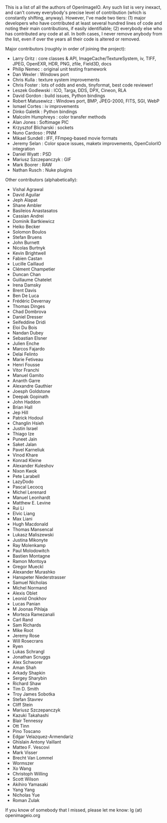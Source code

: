 This is a list of all the authors of OpenImageIO.  Any such list is very
inexact, and can't convey everybody's precise level of contribution (which
is constantly shifting, anyway).  However, I've made two tiers: (1) major
developers who have contributed at least several hundred lines of code and
noting their main contributions, if easily identifiable; (2) everybody else
who has contributed any code at all. In both cases, I never remove anybody
from the list, even if over the years all their code is altered or removed.


Major contributors (roughly in order of joining the project):

* Larry Gritz          : core classes & API, ImageCache/TextureSystem, iv,
  TIFF, JPEG, OpenEXR, HDR, PNG, zfile, Field3D, docs
* Philip Nemec         : original unit testing framework
* Dan Wexler           : Windows port
* Chris Kulla          : texture system improvements
* Chris Foster         : lots of odds and ends, tinyformat, best code reviewer!
* Leszek Godlewski     : ICO, Targa, DDS, DPX, Cineon, RLA
* David Gordon         : build issues, Python bindings
* Robert Matusewicz    : Windows port, BMP, JPEG-2000, FITS, SGI, WebP
* Ismael Cortes        : iv improvements
* Dinko Galetik        : Python bindings
* Malcolm Humphreys    : color transfer methods
* Alan Jones           : Softimage PIC
* Krzysztof Blicharski : sockets
* Nuno Cardoso         : PNM
* Mikael Sundell       : IFF, FFmpeg-based movie formats
* Jeremy Selan         : Color space issues, maketx improvements, OpenColorIO
  integration
* Daniel Wyatt         : PSD
* Mariusz Szczepanczyk : GIF
* Mark Boorer          : RAW
* Nathan Rusch         : Nuke plugins

Other contributors (alphabetically):

* Vishal Agrawal
* David Aguilar
* Jeph Alapat
* Shane Ambler
* Basileios Anastasatos
* Cassian Andrei
* Dominik Bartkiewicz
* Heiko Becker
* Solomon Boulos
* Stefan Bruens
* John Burnett
* Nicolas Burtnyk
* Kevin Brightwell
* Fabien Castan
* Lucille Caillaud
* Clément Champetier
* Duncan Chan
* Guillaume Chatelet
* Irena Damsky
* Brent Davis
* Ben De Luca
* Frédéric Devernay
* Thomas Dinges
* Chad Dombrova
* Daniel Dresser
* Seifeddine Dridi
* Eloi Du Bois
* Nandan Dubey
* Sebastian Elsner
* Julien Enche
* Marcos Fajardo
* Delai Felinto
* Marie Fetiveau
* Henri Fousse
* Vitor Franchi
* Manuel Gamito
* Ananth Garre
* Alexandre Gauthier
* Joesph Goldstone
* Deepak Gopinath
* John Haddon
* Brian Hall
* Jep Hill
* Patrick Hodoul
* Changlin Hsieh
* Justin Israel
* Thiago Ize
* Puneet Jain
* Saket Jalan
* Pavel Karneliuk
* Vinod Khare
* Konrad Kleine
* Alexander Kuleshov
* Nixon Kwok
* Pete Larabell
* LazyDodo
* Pascal Lecocq
* Michel Lerenard
* Manuel Leonhardt
* Matthew E. Levine
* Rui Li
* Elvic Liang
* Max Liani
* Hugh Macdonald
* Thomas Mansencal
* Lukasz Maliszewski
* Justina Mikonyte
* Ray Molenkamp
* Paul Molodowitch
* Bastien Montagne
* Ramon Montoya
* Gregor Mueckl
* Alexander Murashko
* Hanspeter Niederstrasser
* Samuel Nicholas
* Michel Normand
* Alexis Oblet
* Leonid Onokhov
* Lucas Panian
* M Joonas Pihlaja
* Morteza Ramezanali
* Carl Rand
* Sam Richards
* Mike Root
* Jeremy Rose
* Will Rosecrans
* Ryen
* Lukas Schrangl
* Jonathan Scruggs
* Alex Schworer
* Aman Shah
* Arkady Shapkin
* Sergey Sharybin
* Richard Shaw
* Tim D. Smith
* Troy James Sobotka
* Stefan Stavrev
* Cliff Stein
* Mariusz Szczepanczyk
* Kazuki Takahashi
* Blair Tennessy
* Ott Tinn
* Pino Toscano
* Edgar Velazquez-Armendariz
* Ghislain Antony Vaillant
* Matteo F. Vescovi
* Mark Visser
* Brecht Van Lommel
* Wormszer
* Xo Wang
* Christoph Willing
* Scott Wilson
* Akihiro Yamasaki
* Yang Yang
* Nicholas Yue
* Roman Zulak


If you know of somebody that I missed, please let me know: 
lg (at) openimageio.org
